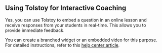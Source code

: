## Using Tolstoy for Interactive Coaching

Yes, you can use Tolstoy to embed a question in an online lesson and receive responses from your students in real-time. This allows you to provide immediate feedback.

You can create a branched widget or an embedded video for this purpose. For detailed instructions, refer to this [help center article](https://help.gotolstoy.com/en/articles/7548893-how-can-i-create-a-branched-widget).